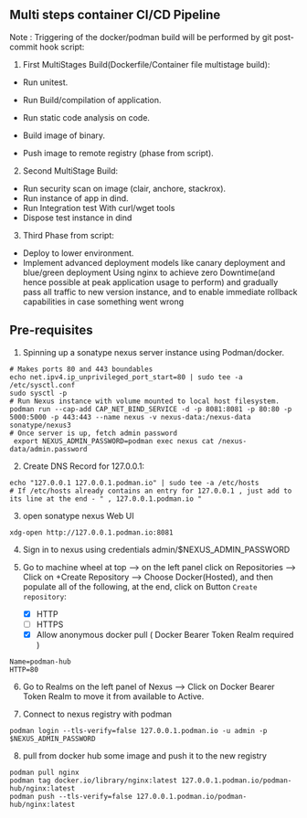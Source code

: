## Multi steps container CI/CD Pipeline

Note : Triggering of the docker/podman build will be performed by git post-commit hook script:

1. First MultiStages Build(Dockerfile/Container file multistage build):
- Run unitest.
- Run Build/compilation of application.
- Run static code analysis on code.
- Build image of binary.

- Push image to remote registry (phase from script).

2. Second MultiStage Build:

- Run security scan on image (clair, anchore, stackrox).
- Run instance of app in dind.
- Run Integration test With curl/wget tools
- Dispose test instance in dind

3. Third Phase from script:
- Deploy to lower environment.
- Implement advanced deployment models like canary deployment and blue/green deployment
  Using nginx to achieve zero Downtime(and hence possible at peak application usage to perform) and gradually pass all traffic to new version instance, and to enable immediate rollback capabilities in case something went wrong



## Pre-requisites

1. Spinning up a sonatype nexus server instance using Podman/docker.
```shell
# Makes ports 80 and 443 boundables
echo net.ipv4.ip_unprivileged_port_start=80 | sudo tee -a /etc/sysctl.conf
sudo sysctl -p
# Run Nexus instance with volume mounted to local host filesystem.
podman run --cap-add CAP_NET_BIND_SERVICE -d -p 8081:8081 -p 80:80 -p 5000:5000 -p 443:443 --name nexus -v nexus-data:/nexus-data sonatype/nexus3
# Once server is up, fetch admin password 
 export NEXUS_ADMIN_PASSWORD=podman exec nexus cat /nexus-data/admin.password
```

2. Create DNS Record for 127.0.0.1:
```shell
echo "127.0.0.1 127.0.0.1.podman.io" | sudo tee -a /etc/hosts
# If /etc/hosts already contains an entry for 127.0.0.1 , just add to its line at the end - " , 127.0.0.1.podman.io "
```
3. open sonatype nexus Web UI
```shell
xdg-open http://127.0.0.1.podman.io:8081
```
 
 4. Sign in to nexus using credentials admin/$NEXUS_ADMIN_PASSWORD
 
 5. Go to machine wheel at top --> on the left panel click on Repositories --> Click on +Create Repository --> Choose Docker(Hosted), and then populate all of the following, at the end, click on Button `Create repository`:
    - [x] HTTP
    - [ ] HTTPS
    - [x] Allow anonymous docker pull ( Docker Bearer Token Realm required ) 
 ```properties
 Name=podman-hub
 HTTP=80
 ```
 6. Go to Realms on the left panel of Nexus --> Click on Docker Bearer Token Realm to move it from available to Active.
 
 7. Connect to nexus registry with podman
 ```shell
 podman login --tls-verify=false 127.0.0.1.podman.io -u admin -p $NEXUS_ADMIN_PASSWORD
 ```
 
 8. pull from docker hub some image and push it to the new registry
 ```shell
 podman pull nginx
 podman tag docker.io/library/nginx:latest 127.0.0.1.podman.io/podman-hub/nginx:latest
 podman push --tls-verify=false 127.0.0.1.podman.io/podman-hub/nginx:latest
 ```
 
